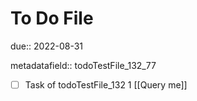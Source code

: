 # To Do File

due:: 2022-08-31

metadatafield:: todoTestFile_132_77

- [ ] Task of todoTestFile_132 1 [[Query me]]
